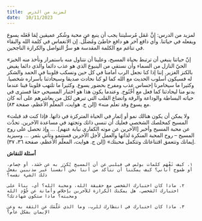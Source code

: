 ```yaml
---
title:  لمزيد من الدرس
date:  10/11/2023
---
```


لمزيد من الدرس:  إنَّ عَمَل مُرسليتنا يجب أن ينبع عن محبة وشُكر عميقين لِمَا فَعَله يسوع ويفعله في حياتنا. وأي دافع آخر هو دافع خاطئ ومُضلِّل. إن الانغماس في كلمة الله والبقاء في تناغم مع الكلمة المقدسة هو سرُّ التواصل والكرازة الناجحين.

«إنّ حياتنا ينبغي أن ترتبط بحياة المسيح، وعلينا أن نتناول منه باستمرار ونأخذ منه الخبز الحيّ النازل من السماء وأن نستقي من الينبوع الذي هو عذب دائما والذي دائما يفيض بالكنز الغزير. إننا إذا كنا نجعل الرب أمامنا في كل حين ونسكب قلوبنا في الحمد والشكر له فسيكون أسلوب الحديث مع الله كما لو كنا نحادث صديقا وسيحادثنا بأسراره شخصيا. وكثيرا ما سيخامرنا إحساس عذب ومفرح بحضور يسوع. وكثيرا ما تلتهب قلوبنا فينا عندما يدنو منا ليحادثنا كما فعل مع أَخْنُوخ. وعندما يكون هذا هو اختبار المسيحي حقا فسترى في حياته البساطة والوداعة والرقة واتضاع القلب التي تبرهن لكل من يعاشرهم على أنه كان مع يسوع وقد تعلم منه» (إلن ج. هوايت، المعلّم الأعظم، صفحة ٨٣).

«ولا يمكن أن يكون هنالك نمو أو إثمار في الحياة المتركزة في ذاتها. فإذا كنت قد قبلت المسيح كمخلصك الشخصي فعليك أن تنسى ذاتك وتجتهد في مساعدة الآخرين. تحدَّث عن محبة المسيح وأخبر [الآخرين عن موته الكفاري نيابة عنهم]. ... وإذ تحصل على روح المسيح – روح المحبة المنكرة لذاتها والعمل لأجل الآخرين فستنمو وتأتي بثمر. ... وسيزيد إيمانك وتتعمق اقتناعاتك وتتكمل محبتك» (إلن ج. هوايت، المعلّم الأعظم، صفحة ٣٦، ٣٧).

**أسئلة للنقاش**

`١. كيف تَفْهَم كلمات بولس في فيلبي عن أن المسيح يُكرَز به عن حَسَد، أو خِصام، أو طموح أناني؟ كيف يمكننا أن نتأكد من أننا نحن أنفسنا غير مذنبين بفعل ذلك الشيء نفسه؟`

`٢. ماذا كان اختبارك الشخصي مع حقيقة الله، ومحبة الله؟ أي، بناءً على اختبارك الشخصي، هل يمكنك الكرازة للآخرين بإخلاص وأمانة عن جُوُدِ الله ومحبته؟ ماذا ستكون شهادتك؟`

`٣. ماذا كان اختبارك في انتظارك للرب، وما الذي عَلَّمَك عن الثقة به وعن الإيمان بشكل عام؟`